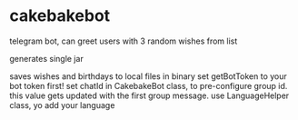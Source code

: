 # cakebakebot
 telegram bot, can greet users with 3 random wishes from list

generates single jar

saves wishes and birthdays to local files in binary
set getBotToken to your bot token first!
set chatId in CakebakeBot class, to pre-configure group id.
this value gets updated with the first group message.
use LanguageHelper class, yo add your language